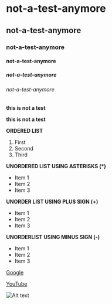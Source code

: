 # not-a-test-anymore
## not-a-test-anymore
### not-a-test-anymore
#### not-a-test-anymore
##### not-a-test-anymore
###### not-a-test-anymore

**this is not a test**

__this is not a test__

**ORDERED LIST**
1.  First
2.  Second
3.  Third

**UNORDERED LIST USING ASTERISKS (*)**
* Item 1
* Item 2
* Item 3

**UNORDER LIST USING PLUS SIGN (+)**
+ Item 1
+ Item 2
+ Item 3

**UNORDERLIST USING MINUS SIGN (-)**
- Item 1
- Item 2
- Item 3

[Google](https://www.google.co.uk/)

[YouTube](https://www.youtube.com/)

![Alt text](https://meanderingwild.com/wp-content/uploads/2023/04/sunflower-personality.jpeg)
